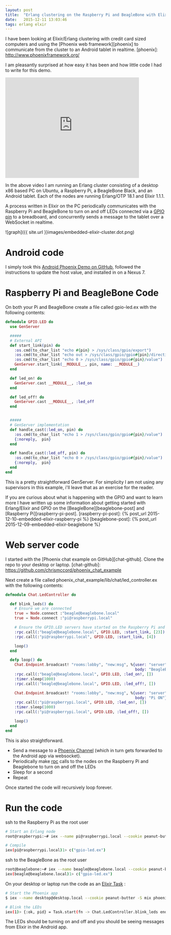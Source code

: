 ```yaml
---
layout: post
title:  "Erlang clustering on the Raspberry Pi and BeagleBone with Elixir"
date:   2015-12-11 13:03:46
tags: erlang elxir
---
```


I have been looking at Elixir/Erlang clustering with credit card sized computers and using the [Phoenix web framework][phoenix] to communicate from the cluster to an Android tablet in realtime.
[phoenix]: http://www.phoenixframework.org/

I am pleasantly surprised at how easy it has been and how little code I had to write for this demo.

<iframe width="420" height="315" src="https://www.youtube.com/embed/p8XyvRWchEI" frameborder="0" allowfullscreen></iframe>

In the above video I am running an Erlang cluster consisting of a desktop x86 based PC on Ubuntu, a Raspberry Pi, a BeagleBone Black, and an Android tablet. Each of the nodes are running Erlang/OTP 18.1 and Elixir 1.1.1.

A process written in Elixir on the PC periodically communicates with the Raspberry Pi and BeagleBone to turn on and off LEDs connected via a [GPIO pin][gpio] to a breadboard, and concurrently sends a message to the tablet over a WebSocket in realtime.

[gpio]: https://en.wikipedia.org/wiki/General-purpose_input/output

![graph]({{ site.url }}images/embedded-elixir-cluster.dot.png)



# Android code
I simply took this [Android Phoenix Demo on GitHub][android-code], followed the instructions to update the host value, and installed in on a Nexus 7.

[android-code]: https://github.com/bryanjos/AndroidPhoenixDemo


# Raspberry Pi and BeagleBone Code

On both your Pi and BeagleBone create a file called gpio-led.ex with the following contents:

```elixir
defmodule GPIO.LED do
  use GenServer

  #####
  # External API
  def start_link(pin) do
    :os.cmd(to_char_list "echo #{pin} > /sys/class/gpio/export")
    :os.cmd(to_char_list "echo out > /sys/class/gpio/gpio#{pin}/direction")
    :os.cmd(to_char_list "echo 0 > /sys/class/gpio/gpio#{pin}/value")
    GenServer.start_link(__MODULE__, pin, name: __MODULE__)
  end

  def led_on! do
    GenServer.cast __MODULE__, :led_on
  end

  def led_off! do
    GenServer.cast __MODULE__, :led_off
  end


  #####
  # GenServer implementation
  def handle_cast(:led_on, pin) do
    :os.cmd(to_char_list "echo 1 > /sys/class/gpio/gpio#{pin}/value")
    {:noreply,  pin}
  end

  def handle_cast(:led_off, pin) do
    :os.cmd(to_char_list "echo 0 > /sys/class/gpio/gpio#{pin}/value")
    {:noreply,  pin}
  end
end
```

This is a pretty straightforward GenServer. For simplicity I am not using any supervisors in this example, i'll leave that as an exercise for the reader.

If you are curious about what is happening with the GPIO and want to learn more I have written up some information about getting started with Erlang/Elixir and GPIO on the [BeagleBone][beaglebone-post] and [Raspberry Pi][raspberry-pi-post].
[raspberry-pi-post]: {% post_url 2015-12-10-embedded-elixir-raspberry-pi %}
[beaglebone-post]: {% post_url 2015-12-09-embedded-elixir-beaglebone %}


# Web server code
I started with the [Phoenix chat example on GitHub][chat-github]. Clone the repo to your desktop or laptop.
[chat-github]: https://github.com/chrismccord/phoenix_chat_example

Next create a file called phoenix\_chat\_example/lib/chat/led_controller.ex with the following contents:

```elixir
defmodule Chat.LedController do

  def blink_leds() do
    # Ensure we are connected
    true = Node.connect :"beagle@beaglebone.local"
    true = Node.connect :"pi@raspberrypi.local"

    # Ensure the GPIO.LED servers have started on the Raspberry Pi and BeagleBone
    :rpc.call(:"beagle@beaglebone.local", GPIO.LED, :start_link, [23])
    :rpc.call(:"pi@raspberrypi.local", GPIO.LED, :start_link, [4])

    loop()
  end

  defp loop() do
    Chat.Endpoint.broadcast! "rooms:lobby", "new:msg", %{user: "server",
                                                         body: "BeagleBone ON"}
    :rpc.call(:"beagle@beaglebone.local", GPIO.LED, :led_on!, [])
    :timer.sleep(1000)
    :rpc.call(:"beagle@beaglebone.local", GPIO.LED, :led_off!, [])

    Chat.Endpoint.broadcast! "rooms:lobby", "new:msg", %{user: "server",
                                                         body: "Pi ON"}
    :rpc.call(:"pi@raspberrypi.local", GPIO.LED, :led_on!, [])
    :timer.sleep(1000)
    :rpc.call(:"pi@raspberrypi.local", GPIO.LED, :led_off!, [])

    loop()
  end
end
```

This is also straightforward.

* Send a message to a [Phoenix Channel][channel-doc] (which in turn gets forwarded to the Android app via websocket).
* Periodically make [rpc][rpc-doc] calls to the nodes on the Raspberry Pi and Beaglebone to turn on and off the LEDs
* Sleep for a second
* Repeat

[rpc-doc]: http://www.erlang.org/doc/man/rpc.html
[channel-doc]: http://www.phoenixframework.org/docs/channels

Once started the code will recursively loop forever.

# Run the code

ssh to the Raspberry Pi as the root user

```sh
# Start an Erlang node
root@raspberrypi:~# iex --name pi@raspberrypi.local --cookie peanut-butter

# Compile
iex(pi@raspberrypi.local)1> c("gpio-led.ex")
```

ssh to the BeagleBone as the root user

```sh
root@beaglebone:~# iex --name beagle@beaglebone.local --cookie peanut-butter
iex(beagle@beaglebone.local)1> c("gpio-led.ex")
```

On your desktop or laptop run the code as an [Elixir Task][elixir-task] :

[elixir-task]: http://elixir-lang.org/docs/v1.1/elixir/Task.html

```sh
# Start the Phoenix app
$ iex --name desktop@desktop.local --cookie peanut-butter -S mix phoenix.server

# Blink the LEDs
iex(1)> {:ok, pid} = Task.start(fn -> Chat.LedController.blink_leds end)

```

The LEDs should be turning on and off and you should be seeing messages from Elixir in the Android app.
